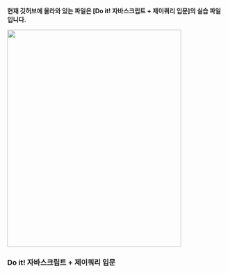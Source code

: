 **현재 깃허브에 올라와 있는 파일은 [Do it! 자바스크립트 + 제이쿼리 입문]의 실습 파일입니다.** 

<img src="http://image.yes24.com/goods/59461086/800x0" width="400" height="500" />  

### Do it! 자바스크립트 + 제이쿼리 입문